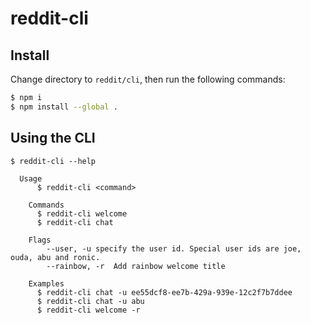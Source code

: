 # reddit-cli

## Install
Change directory to `reddit/cli`, then run the following commands:
```bash
$ npm i
$ npm install --global .
```

## Using the CLI

```
$ reddit-cli --help
	
  Usage
	  $ reddit-cli <command>

	Commands
	  $ reddit-cli welcome
	  $ reddit-cli chat

	Flags
		--user, -u specify the user id. Special user ids are joe, ouda, abu and ronic.
		--rainbow, -r  Add rainbow welcome title

	Examples
	  $ reddit-cli chat -u ee55dcf8-ee7b-429a-939e-12c2f7b7ddee
	  $ reddit-cli chat -u abu
      $ reddit-cli welcome -r
```
